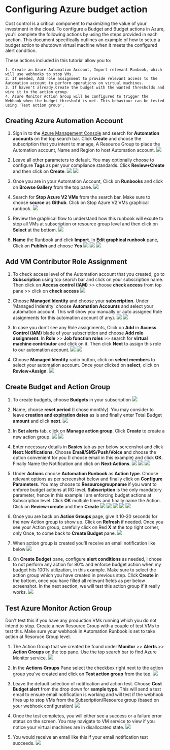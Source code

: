 # Configuring Azure budget action

Cost control is a critical component to maximizing the value of your investment in the cloud. To configure a Budget and Budget actions in Azure, you'll complete the following actions by using the steps provided in each section. This document specifically outlines an example of how to setup a budget action to shutdown virtual machine when it meets the configured alert condition.

These actions included in this tutorial allow you to:

    1. Create an Azure Automation Account, Import relevant Runbook, which will use webhooks to stop VMs.
    2. If needed, Add role assignment to provide relevant access to the Automation account to perform operations on virtual machines.
    3. If haven't already,Create the budget with the wanted thresholds and wire it to the action group.
    4. Azure Monitor Action Group will be configured to trigger the Webhook when the budget threshold is met. This behaviour can be tested using 'Test action group'.

## Creating Azure Automation Account

1.	Sign in to the [Azure Management Console](https://portal.azure.com/#home) and search for **Automation accounts** on the top search bar. Click **Create** and choose the subscription that you intent to manage, A Resource Group to place the Automation account, Name and Region to host Automation account.
    ![](images/1.png)

2.	Leave all other parameters to default. You may optionally choose to configure **Tags** as per your compliance standards. Click **Review+Create** and then click on **Create**.
    ![](images/2.png)
    ![](images/3.png)

3.	Once you are in your Automation Account, Click on **Runbooks** and click on **Browse Gallery** from the top pane.
    ![](images/4.png)

4.	Search for **Stop Azure V2 VMs** from the search bar. Make sure to choose **source** as **Github**. Click on Stop Azure V2 VMs graphical runbook.
    ![](images/5.png)

5.	Review the graphical flow to understand how this runbook will excute to stop all VMs at subscription or resource group level and then click on **Select** at the bottom.
    ![](images/6.png)

6. **Name** the Runbook and click **Import**. In **Edit graphical runbook** pane, Click on **Publish** and choose **Yes**
    ![](images/7.png)
    ![](images/8.png)
    ![](images/9.png)

## Add VM Contributor Role Assignment

1.	To check access level of the Automation account that you created, go to **Subscription** using top search bar and click on your subscription name. Then click on **Access control (IAM)** >> choose **check access** from top pane >> click on **check access**
    ![](images/9.1.png)

2.	Choose **Managed Identity** and choose your **subscription**. Under 'Managed Indentity' choose **Automation Accounts** and select your automation account. This will show you manually or auto assigned Role assignments for this automation account (if any). 
    ![](images/9.2.png)
    ![](images/9.3.png)

3.	In case you don't see any Role assignments, Click on **Add** in **Access Control (IAM)** blade of your subscription and choose **Add role assignment**.
In **Role** >> **Job function roles** >> search for **virtual machine contributor** and click on it. Then click **Next** to assign this role to our automation account.
    ![](images/9.4.png)
    ![](images/9.5.png)


4.	Choose **Managed Identity** radio button, click on **select members** to select your automation account. Once your clicked on **select**, click on **Review+Assign**.
    ![](images/9.6.png)

## Create Budget and Action Group

1. To create budgets, choose **Budgets** in your subscription
    ![](images/10.png)

2. Name, choose **reset period** (I chose monthly). You may consider to leave **creation and expiration dates** as is and finally enter Total Budget **amount** and click **next**.
    ![](images/11.png)

3. In **Set alerts** tab, click on **Manage action group**. Click **Create** to create a new action group.
    ![](images/12.png)
    ![](images/13.png)

4. Enter necessary details in **Basics** tab as per below screenshot and click **Next:Notifications**. Choose **Email/SMS/Push/Voice** and choose the option convenient for you (I choose email in this example) and click **OK**. Finally Name the Notification and click on **Next:Actions**.
    ![](images/14.png)
    ![](images/15.png)
    ![](images/16.png)

5. Under **Actions** choose **Automation Runbook** as **Action type**. Choose relevant options as per screenshot below and finally click on **Configure Parameters**. You may choose to **Resourcegroupname** if you want to enforce budget actions at RG level. **Subscription** is the only mandatory parameter, hence in this example I am enforcing budget actions at Subscription level. Click **OK** multiple times and finally name the Action. Click on **Review+create** and then **Create**
    ![](images/17.png)
    ![](images/18.png)
    ![](images/19.png)
    ![](images/20.png)
    ![](images/21.png)

6. Once you are back on **Action Groups** page, give it 10-20 seconds for the new Action group to show up. Click on **Refresh** if needed. Once you see your Action group, carefully click on Red **X** at the top right corner, only Once, to come back to **Create Budget** pane.
    ![](images/24.png)

7. When action group is created you'll receive an email notification like below
    ![](images/22.png)

8. On **Create Budget** pane, configure **alert conditions** as needed, I chose to not perform any action for 80% and enforce budget action when my budget hits 100% utilization, in this example. Make sure to select the action group which you have created in previous step. Click **Create** in the bottom, once you have filled all relevant fields as per below screenshot. In the next section, we will test this action group if it really works.
    ![](images/25.png)

## Test Azure Monitor Action Group

Don't test this if you have any production VMs running which you do not intend to stop. Create a new Resource Group with a couple of test VMs to test this. Make sure your webhook in Automation Runbook is set to take action at Resoruce Group level.

1. The Action Group that we created be found under **Monitor** >> **Alerts** >> **Action Groups** on the top pane. Use the top search bar to find Azure Monitor service.
    ![](images/26.png)

2. In the **Actions Groups** Pane select the checkbox right next to the action group you've created and click on **Test action group** from the top.
    ![](images/27.png)

3. Leave the default selection of notification and action test. Choose **Cost Budget alert** from the drop down for **sample type**. This will send a test email to ensure email notification is working and will test if the webhook fires up to stop VMs from the Subscription/Resource group (based on your webhook configuration) 
    ![](images/28.png)

4. Once the test completes, you will either see a success or a failure error status on the screen. You may navigate to VM service to view if you notice your virtual machines are in disallocated state.
    ![](images/29.png)

5. You would receive an email like this if your email notification test succeeds. 
    ![](images/30.png)
